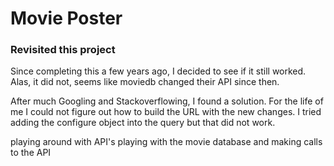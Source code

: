 # Movie Poster

### Revisited this project

Since completing this a few years ago, I decided to see if it still worked.
Alas, it did not, seems like moviedb changed their API since then.

After much Googling and Stackoverflowing, I found a solution.
For the life of me I could not figure out how to build the URL with the new changes. I tried adding the configure object into the query but that did not work.

playing around with API's playing with the movie database and making
calls to the API

